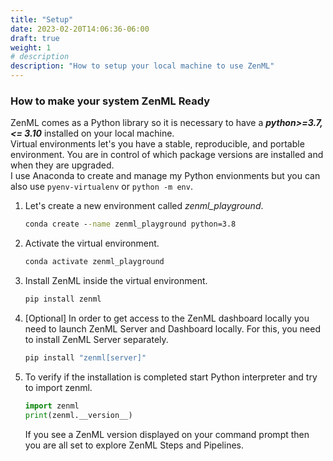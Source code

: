 ```yaml
---
title: "Setup"
date: 2023-02-20T14:06:36-06:00
draft: true
weight: 1
# description
description: "How to setup your local machine to use ZenML"
---
```


### How to make your system ZenML Ready
ZenML comes as a Python library so it is necessary to have a ***python>=3.7,<= 3.10*** installed on your local machine.  
Virtual environments let's you have a stable, reproducible, and portable environment. You are in control of which package versions are installed and when they are upgraded.  
I use Anaconda to create and manage my Python envionments but you can also use ```pyenv-virtualenv``` or ```python -m env```.

1. Let's create a new environment called *zenml_playground*.
	```cmd
	conda create --name zenml_playground python=3.8
	``` 

2. Activate the virtual environment.
	```cmd
	conda activate zenml_playground
	```
3. Install ZenML inside the virtual environment.
	```cmd
	pip install zenml
	```
4. [Optional] In order to get access to the ZenML dashboard locally you need to launch ZenML Server and Dashboard locally. For this, you need to install ZenML Server separately.
	```cmd
	pip install "zenml[server]"
	```
5. To verify if the installation is completed start Python interpreter and try to import zenml.
	```python
	import zenml
	print(zenml.__version__)
	```  
	If you see a ZenML version displayed on your command prompt then you are all set to explore ZenML Steps and Pipelines.